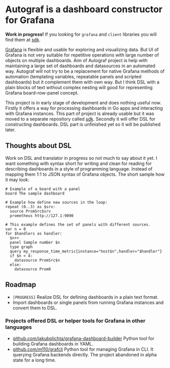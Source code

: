 # Autograf is a dashboard constructor for Grafana

**Work in progress!** 
If you looking for `grafana` and `client` libraries you will find them at [sdk](https://github.com/grafana-tools/sdk).

[Grafana](http://grafana.org) is flexible and usable for exploring and visualizing data. But UI of Grafana is not very suitable for repetitive operations with large number of objects on multiple dashboards. Aim of Autograf project is help with maintaining a large set of dashboards and datasources in an automated way. Autograf will not try to be a replacement for native Grafana methods of automation (templating variables, repeatable panels and scripted dashboards) but it complement them with own way. But I think DSL with a plain blocks of text without complex nesting will good for representing Grafana board-row-panel concept.

This project is in early stage of development and does nothing useful now. Firstly it offers a way for processing dashboards in Go apps and interacting with Grafana instances. This part of project is already usable but it was moved to a separate repository called [sdk](https://github.com/grafana-tools/sdk). Secondly it will offer DSL for constructing dashboards. DSL part is unfinished yet so it will be published later.

## Thoughts about DSL

Work on DSL and translator in progress so not much to say about it yet. I want something with syntax short for writing
and clean for reading for describing dashboards in a style of programming language. Instead of mapping them 1:1 to JSON 
syntax of Grafana objects. The short sample how it may look:

    # Example of a board with a panel
    board The sample dashboard

	# Example how define new sources in the loop:
	repeat (0..3) as $srv:
      source PromSrc$srv
      prometheus http://127.1:9090

	# This example defines the set of panels with different sources.
	var n = 0
	for $handlers as handler:
	  $n++
	  panel Sample number $n
	  type graph
	  query my_response_time_metric{instance="host$n",handler="$handler"}
	  if $n < 4:
	    datasource PromSrc$n
	  else:
		datasource Prom0

## Roadmap

* `[PROGRESS]` Realize DSL for defining dashboards in a plain text format.
* Import dashboards or single panels from running Grafana instances and convert them to DSL.

### Projects offered DSL or helper tools for Grafana in other languages

* [github.com/jakubplichta/grafana-dashboard-builder](https://github.com/jakubplichta/grafana-dashboard-builder) Python tool for building Grafana dashboards in YAML.
* [github.com/m110/grafcli](https://github.com/m110/grafcli) Python tool for managing Grafana in CLI. It querying Grafana backends directly. The project abandoned in alpha state for a long time.
